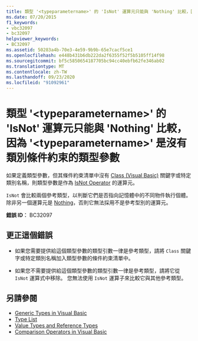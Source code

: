 ```yaml
---
title: 類型 '<typeparametername>' 的 'IsNot' 運算元只能與 'Nothing' 比較，因為 '<typeparametername>' 是沒有類別條件約束的類型參數
ms.date: 07/20/2015
f1_keywords:
- vbc32097
- bc32097
helpviewer_keywords:
- BC32097
ms.assetid: 50283a4b-70e3-4e59-9b9b-65e7cacf5ce1
ms.openlocfilehash: e448b431b6db222da2f6355f52f5b5105ff14f98
ms.sourcegitcommit: bf5c5850654187705bc94cc40ebfb62fe346ab02
ms.translationtype: MT
ms.contentlocale: zh-TW
ms.lasthandoff: 09/23/2020
ms.locfileid: "91092961"
---
```

# <a name="isnot-operand-of-type-typeparametername-can-be-compared-only-to-nothing-because-typeparametername-is-a-type-parameter-with-no-class-constraint"></a>類型 '\<typeparametername>' 的 'IsNot' 運算元只能與 'Nothing' 比較，因為 '\<typeparametername>' 是沒有類別條件約束的類型參數

如果定義類型參數，但其條件約束清單中沒有 [Class (Visual Basic)](../language-reference/operators/isnot-operator.md) 關鍵字或特定類別名稱，則類型參數是作為 [IsNot Operator](../language-reference/statements/class-statement.md) 的運算元。  
  
 `IsNot` 會比較兩個參考類型，以判斷它們是否指向記憶體中的不同物件執行個體。 除非另一個運算元是 [Nothing](../language-reference/nothing.md)，否則它無法採用不是參考型別的運算元。  
  
 **錯誤 ID︰** BC32097  
  
## <a name="to-correct-this-error"></a>更正這個錯誤  
  
- 如果您需要提供給這個類型參數的類型引數一律是參考類型，請將 `Class` 關鍵字或特定類別名稱加入類型參數的條件約束清單中。  
  
- 如果您不需要提供給這個類型參數的類型引數一律是參考類型，請將它從 `IsNot` 運算式中移除。 您無法使用 `IsNot` 運算子來比較它與其他參考類型。  
  
## <a name="see-also"></a>另請參閱

- [Generic Types in Visual Basic](../programming-guide/language-features/data-types/generic-types.md)
- [Type List](../language-reference/statements/type-list.md)
- [Value Types and Reference Types](../programming-guide/language-features/data-types/value-types-and-reference-types.md)
- [Comparison Operators in Visual Basic](../programming-guide/language-features/operators-and-expressions/comparison-operators.md)
